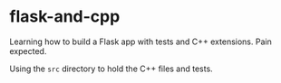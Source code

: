 # flask-and-cpp
Learning how to build a Flask app with tests and C++ extensions.  Pain expected.

Using the `src` directory to hold the C++ files and tests.


